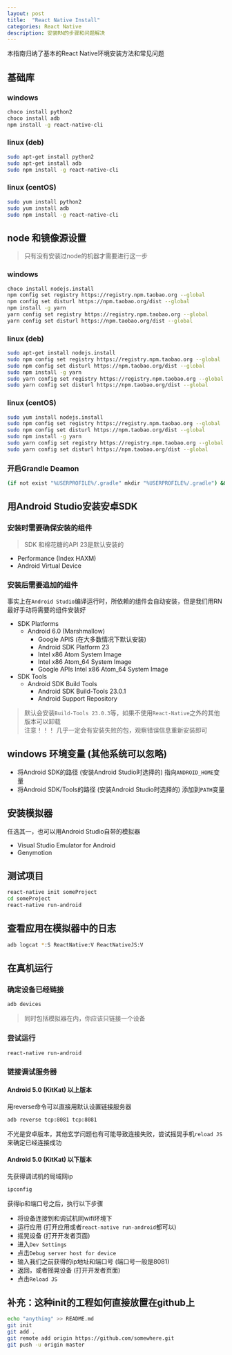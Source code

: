 ```yaml
---
layout: post
title:  "React Native Install"
categories: React Native
description: 安装RN的步骤和问题解决
---
```


本指南归纳了基本的React Native环境安装方法和常见问题

## 基础库

### windows

```bash
choco install python2
choco install adb
npm install -g react-native-cli
```

### linux (deb)

```bash
sudo apt-get install python2
sudo apt-get install adb
sudo npm install -g react-native-cli
```

### linux (centOS)

```bash
sudo yum install python2
sudo yum install adb
sudo npm install -g react-native-cli
```

## node 和镜像源设置

> 只有没有安装过node的机器才需要进行这一步

### windows

```bash
choco install nodejs.install
npm config set registry https://registry.npm.taobao.org --global
npm config set disturl https://npm.taobao.org/dist --global
npm install -g yarn
yarn config set registry https://registry.npm.taobao.org --global
yarn config set disturl https://npm.taobao.org/dist --global
```

### linux (deb)

```bash
sudo apt-get install nodejs.install
sudo npm config set registry https://registry.npm.taobao.org --global
sudo npm config set disturl https://npm.taobao.org/dist --global
sudo npm install -g yarn
sudo yarn config set registry https://registry.npm.taobao.org --global
sudo yarn config set disturl https://npm.taobao.org/dist --global
```

### linux (centOS)

```bash
sudo yum install nodejs.install
sudo npm config set registry https://registry.npm.taobao.org --global
sudo npm config set disturl https://npm.taobao.org/dist --global
sudo npm install -g yarn
sudo yarn config set registry https://registry.npm.taobao.org --global
sudo yarn config set disturl https://npm.taobao.org/dist --global
```

### 开启Grandle Deamon

```bash
(if not exist "%USERPROFILE%/.gradle" mkdir "%USERPROFILE%/.gradle") && (echo org.gradle.daemon=true >> "%USERPROFILE%/.gradle/gradle.properties")
```

## 用Android Studio安装安卓SDK

### 安装时需要确保安装的组件

> SDK 和棉花糖的API 23是默认安装的

-   Performance (Index HAXM)
-   Android Virtual Device

### 安装后需要追加的组件

事实上在`Android Studio`编译运行时，所依赖的组件会自动安装，但是我们用RN最好手动将需要的组件安装好

-   SDK Platforms
    -   Android 6.0 (Marshmallow)
        -   Google APIS (在大多数情况下默认安装)
        -   Android SDK Platform 23
        -   Intel x86 Atom System Image
        -   Intel x86 Atom_64 System Image
        -   Google APIs Intel x86 Atom_64 System Image
-   SDK Tools
    -   Android SDK Build Tools
        -   Android SDK Build-Tools 23.0.1
        -   Android Support Repository

> 默认会安装`Build-Tools 23.0.3`等，如果不使用`React-Native`之外的其他版本可以卸载  
> 注意！！！ 几乎一定会有安装失败的包，观察错误信息重新安装即可

## windows 环境变量 (其他系统可以忽略)

-   将Android SDK的路径 (安装Android Studio时选择的) 指向`ANDROID_HOME`变量
-   将Android SDK/Tools的路径 (安装Android Studio时选择的) 添加到`PATH`变量

## 安装模拟器

任选其一，也可以用Android Studio自带的模拟器

-   Visual Studio Emulator for Android
-   Genymotion

## 测试项目

```bash
react-native init someProject
cd someProject
react-native run-android
```

## 查看应用在模拟器中的日志

```bash
adb logcat *:S ReactNative:V ReactNativeJS:V
```

## 在真机运行

### 确定设备已经链接

```bash
adb devices
```

> 同时包括模拟器在内，你应该只链接一个设备

### 尝试运行

```bash
react-native run-android
```

### 链接调试服务器

#### Android 5.0 (KitKat) 以上版本

用reverse命令可以直接用默认设置链接服务器

```bash
adb reverse tcp:8081 tcp:8081
```

不光是安卓版本，其他玄学问题也有可能导致连接失败，尝试摇晃手机`reload JS`来确定已经连接成功

#### Android 5.0 (KitKat) 以下版本

先获得调试机的局域网ip

```bash
ipconfig
```

获得ip和端口号之后，执行以下步骤

-   将设备连接到和调试机同wifi环境下
-   运行应用 (打开应用或者`react-native run-android`都可以)
-   摇晃设备 (打开开发者页面)
-   进入`Dev Settings`
-   点击`Debug server host for device`
-   输入我们之前获得的ip地址和端口号 (端口号一般是8081)
-   返回，或者摇晃设备 (打开开发者页面)
-   点击`Reload JS`

## 补充：这种init的工程如何直接放置在github上

```bash
echo "anything" >> README.md
git init
git add .
git remote add origin https://github.com/somewhere.git
git push -u origin master
```